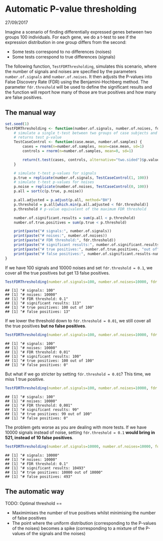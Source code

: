 Automatic P-value thresholding
================
27/09/2017

Imagine a scenario of finding differentially expressed genes between two groups 100 individuals. For each gene, we do a t-test to see if the expression distribution in one group differs from the second:
- Some tests correspond to no differences (noises)
- Some tests correspond to true differences (signals)

The following function, `TestFDRThresholding`, simulates this scenario, where the number of signals and noises are specified by the parameters `number.of.signals` and `number.of.noises`. It then adjusts the P-values into False Discovery Rate (FDR) using the Benjamini-Hochberg method. The parameter `fdr.threshold` will be used to define the significant results and the function will report how many of those are true positives and how many are false positives.

The manual way
--------------

``` r
set.seed(1)
TestFDRThresholding <- function(number.of.signals, number.of.noises, fdr.threshold) {
    # simulate a single t-test between two groups of case subjects and control subjects
    # returns test p-value
    TestCaseControl <- function(case.mean, number.of.samples) {
        cases = rnorm(n=number.of.samples, mean=case.mean, sd=1)
        controls = rnorm(n=number.of.samples, mean=0, sd=1)

        return(t.test(cases, controls, alternative="two.sided")$p.value)
    }

    # simulate t-test p-values for signals
    p.true = replicate(number.of.signals, TestCaseControl(1, 100))
    # simulate t-test p-values for noises
    p.noise = replicate(number.of.noises, TestCaseControl(0, 100))
    p.all = sort(c(p.true, p.noise))

    p.all.adjusted = p.adjust(p.all, method="BH")
    p.threshold = p.all[which.min(p.all.adjusted < fdr.threshold)]
    p.threshold # p-value equivalent of the maximum FDR threshold

    number.of.significant.results = sum(p.all < p.threshold)
    number.of.true.positives = sum(p.true < p.threshold)

    print(paste("# signals:", number.of.signals))
    print(paste("# noises:", number.of.noises))
    print(paste("# FDR threshold:", fdr.threshold))
    print(paste("# significant results:", number.of.significant.results))
    print(paste("# true positives:", number.of.true.positives, "out of", number.of.signals))
    print(paste("# false positives:", number.of.significant.results-number.of.true.positives))
}
```

If we have 100 signals and 10000 noises and set `fdr.threshold = 0.1`, we cover all the true positives but get 13 false positives.

``` r
TestFDRThresholding(number.of.signals=100, number.of.noises=10000, fdr.threshold=0.1)
```

    ## [1] "# signals: 100"
    ## [1] "# noises: 10000"
    ## [1] "# FDR threshold: 0.1"
    ## [1] "# significant results: 113"
    ## [1] "# true positives: 100 out of 100"
    ## [1] "# false positives: 13"

If we lower the threshold down to `fdr.threshold = 0.01`, we still cover all the true positives **but no false positives**.

``` r
TestFDRThresholding(number.of.signals=100, number.of.noises=10000, fdr.threshold=0.01)
```

    ## [1] "# signals: 100"
    ## [1] "# noises: 10000"
    ## [1] "# FDR threshold: 0.01"
    ## [1] "# significant results: 100"
    ## [1] "# true positives: 100 out of 100"
    ## [1] "# false positives: 0"

But what if we go stricter by setting `fdr.threshold = 0.01`? This time, we miss 1 true positive.

``` r
TestFDRThresholding(number.of.signals=100, number.of.noises=10000, fdr.threshold=0.001)
```

    ## [1] "# signals: 100"
    ## [1] "# noises: 10000"
    ## [1] "# FDR threshold: 0.001"
    ## [1] "# significant results: 99"
    ## [1] "# true positives: 99 out of 100"
    ## [1] "# false positives: 0"

The problem gets worse as you are dealing with more tests. If we have 10000 signals instead of noise, setting `fdr.threshold = 0.1` **would bring in 521, instead of 10 false positives**.

``` r
TestFDRThresholding(number.of.signals=10000, number.of.noises=10000, fdr.threshold=0.1)
```

    ## [1] "# signals: 10000"
    ## [1] "# noises: 10000"
    ## [1] "# FDR threshold: 0.1"
    ## [1] "# significant results: 10493"
    ## [1] "# true positives: 10000 out of 10000"
    ## [1] "# false positives: 493"

The automatic way
-----------------

TODO: Optimal threshold ==
- Maximimises the number of true positives whilst minimising the number of false positives
- The point where the uniform distribution (corresponding to the P-values of the noises) becomes a spike (corresponding to a mixture of the P-values of the signals and the noises)
